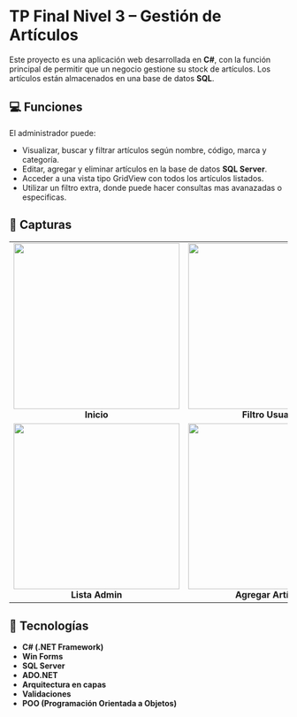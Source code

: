 # TP Final Nivel 3 – Gestión de Artículos

Este proyecto es una aplicación web desarrollada en **C#**, con la función principal de permitir que un negocio gestione su stock de artículos. Los artículos están almacenados en una base de datos **SQL**.

## 💻 Funciones

El administrador puede:  
- Visualizar, buscar y filtrar artículos según nombre, código, marca y categoría.  
- Editar, agregar y eliminar artículos en la base de datos **SQL Server**.  
- Acceder a una vista tipo GridView con todos los artículos listados.
- Utilizar un filtro extra, donde puede hacer consultas mas avanazadas o especificas.


<h2>📸 Capturas</h2>

<table>
  <tr>
    <td align="center">
      <img src="https://github.com/jxagus/TPFinalNivel3Acosta_RamonAgustin/blob/main/ArticulosWeb/Img/Capturas/ScreamInicio.png?raw=true" width="300"/><br/>
      <b>Inicio</b>
    </td>
    <td align="center">
      <img src="https://github.com/jxagus/TPFinalNivel3Acosta_RamonAgustin/blob/main/ArticulosWeb/Img/Capturas/ScreamFiltro.png?raw=true" width="300"/><br/>
      <b>Filtro Usuario</b>
    </td>
  </tr>
  <tr>
    <td align="center">
      <img src="https://github.com/jxagus/TPFinalNivel3Acosta_RamonAgustin/blob/main/ArticulosWeb/Img/Capturas/ScreamLista.png?raw=true" width="300"/><br/>
      <b>Lista Admin</b>
    </td>
    <td align="center">
      <img src="https://github.com/jxagus/TPFinalNivel3Acosta_RamonAgustin/blob/main/ArticulosWeb/Img/Capturas/ScreamAgregar.png?raw=true" width="300"/><br/>
      <b>Agregar Artículo</b>
    </td>
  </tr>
</table>


## 🧰 Tecnologías 

- **C# (.NET Framework)**
- **Win Forms**
- **SQL Server**
- **ADO.NET** 
- **Arquitectura en capas**
- **Validaciones**
- **POO (Programación Orientada a Objetos)**
